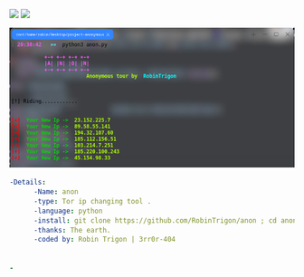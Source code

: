 
<img src="https://img.shields.io/badge/-Linux-black?style=for-the-badge&logo=Linux&logoColor=white"> <img src="https://img.shields.io/badge/-Python-black?style=for-the-badge&logo=python&logoColor=white">



<p align="center"><img alt="https://raw.githubusercontent.com/RobinTrigon/red0/main/tool.png" width="1000px" src="https://raw.githubusercontent.com/RobinTrigon/anon/main/anon.png" /></p>

```yaml
-Details:
      -Name: anon
      -type: Tor ip changing tool .
      -language: python
      -install: git clone https://github.com/RobinTrigon/anon ; cd anon ; pip3 install -r requirements.txt ; python3 anon.py
      -thanks: The earth.
      -coded by: Robin Trigon | 3rr0r-404


-

```
